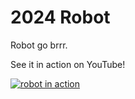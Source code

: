 # 2024 Robot

Robot go brrr.

See it in action on YouTube!

[![robot in action](https://img.youtube.com/vi/q5ZAr6txuOM/0.jpg)](https://www.youtube.com/watch?v=q5ZAr6txuOM)
